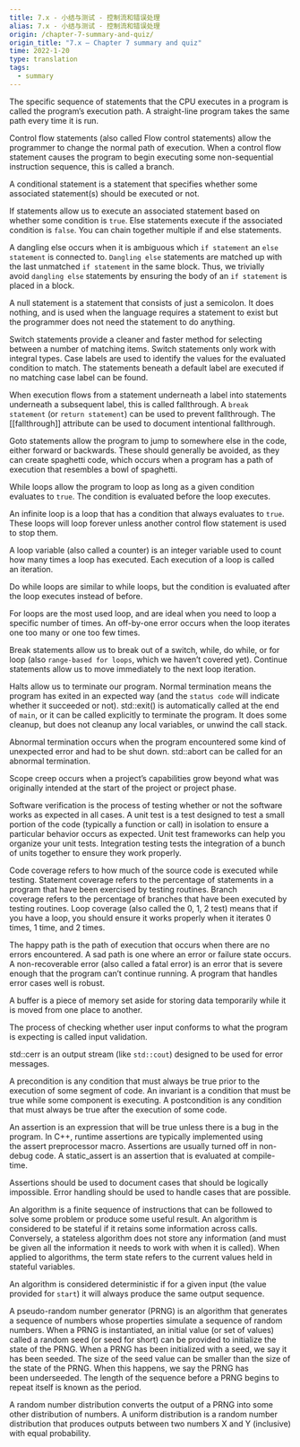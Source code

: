 ```yaml
---
title: 7.x - 小结与测试 - 控制流和错误处理
alias: 7.x - 小结与测试 - 控制流和错误处理
origin: /chapter-7-summary-and-quiz/
origin_title: "7.x — Chapter 7 summary and quiz"
time: 2022-1-20
type: translation
tags:
  - summary
---
```


The specific sequence of statements that the CPU executes in a program is called the program’s execution path. A straight-line program takes the same path every time it is run.

Control flow statements (also called Flow control statements) allow the programmer to change the normal path of execution. When a control flow statement causes the program to begin executing some non-sequential instruction sequence, this is called a branch.

A conditional statement is a statement that specifies whether some associated statement(s) should be executed or not.

If statements allow us to execute an associated statement based on whether some condition is `true`. Else statements execute if the associated condition is `false`. You can chain together multiple if and else statements.

A dangling else occurs when it is ambiguous which `if statement` an `else statement` is connected to. `Dangling else` statements are matched up with the last unmatched `if statement` in the same block. Thus, we trivially avoid `dangling else` statements by ensuring the body of an `if statement` is placed in a block.

A null statement is a statement that consists of just a semicolon. It does nothing, and is used when the language requires a statement to exist but the programmer does not need the statement to do anything.

Switch statements provide a cleaner and faster method for selecting between a number of matching items. Switch statements only work with integral types. Case labels are used to identify the values for the evaluated condition to match. The statements beneath a default label are executed if no matching case label can be found.

When execution flows from a statement underneath a label into statements underneath a subsequent label, this is called fallthrough. A `break statement` (or `return statement`) can be used to prevent fallthrough. The [[fallthrough]] attribute can be used to document intentional fallthrough.

Goto statements allow the program to jump to somewhere else in the code, either forward or backwards. These should generally be avoided, as they can create spaghetti code, which occurs when a program has a path of execution that resembles a bowl of spaghetti.

While loops allow the program to loop as long as a given condition evaluates to `true`. The condition is evaluated before the loop executes.

An infinite loop is a loop that has a condition that always evaluates to `true`. These loops will loop forever unless another control flow statement is used to stop them.

A loop variable (also called a counter) is an integer variable used to count how many times a loop has executed. Each execution of a loop is called an iteration.

Do while loops are similar to while loops, but the condition is evaluated after the loop executes instead of before.

For loops are the most used loop, and are ideal when you need to loop a specific number of times. An off-by-one error occurs when the loop iterates one too many or one too few times.

Break statements allow us to break out of a switch, while, do while, or for loop (also `range-based for loops`, which we haven’t covered yet). Continue statements allow us to move immediately to the next loop iteration.

Halts allow us to terminate our program. Normal termination means the program has exited in an expected way (and the `status code` will indicate whether it succeeded or not). std::exit() is automatically called at the end of `main`, or it can be called explicitly to terminate the program. It does some cleanup, but does not cleanup any local variables, or unwind the call stack.

Abnormal termination occurs when the program encountered some kind of unexpected error and had to be shut down. std::abort can be called for an abnormal termination.

Scope creep occurs when a project’s capabilities grow beyond what was originally intended at the start of the project or project phase.

Software verification is the process of testing whether or not the software works as expected in all cases. A unit test is a test designed to test a small portion of the code (typically a function or call) in isolation to ensure a particular behavior occurs as expected. Unit test frameworks can help you organize your unit tests. Integration testing tests the integration of a bunch of units together to ensure they work properly.

Code coverage refers to how much of the source code is executed while testing. Statement coverage refers to the percentage of statements in a program that have been exercised by testing routines. Branch coverage refers to the percentage of branches that have been executed by testing routines. Loop coverage (also called the 0, 1, 2 test) means that if you have a loop, you should ensure it works properly when it iterates 0 times, 1 time, and 2 times.

The happy path is the path of execution that occurs when there are no errors encountered. A sad path is one where an error or failure state occurs. A non-recoverable error (also called a fatal error) is an error that is severe enough that the program can’t continue running. A program that handles error cases well is robust.

A buffer is a piece of memory set aside for storing data temporarily while it is moved from one place to another.

The process of checking whether user input conforms to what the program is expecting is called input validation.

std::cerr is an output stream (like `std::cout`) designed to be used for error messages.

A precondition is any condition that must always be true prior to the execution of some segment of code. An invariant is a condition that must be true while some component is executing. A postcondition is any condition that must always be true after the execution of some code.

An assertion is an expression that will be true unless there is a bug in the program. In C++, runtime assertions are typically implemented using the assert preprocessor macro. Assertions are usually turned off in non-debug code. A static_assert is an assertion that is evaluated at compile-time.

Assertions should be used to document cases that should be logically impossible. Error handling should be used to handle cases that are possible.

An algorithm is a finite sequence of instructions that can be followed to solve some problem or produce some useful result. An algorithm is considered to be stateful if it retains some information across calls. Conversely, a stateless algorithm does not store any information (and must be given all the information it needs to work with when it is called). When applied to algorithms, the term state refers to the current values held in stateful variables.

An algorithm is considered deterministic if for a given input (the value provided for `start`) it will always produce the same output sequence.

A pseudo-random number generator (PRNG) is an algorithm that generates a sequence of numbers whose properties simulate a sequence of random numbers. When a PRNG is instantiated, an initial value (or set of values) called a random seed (or seed for short) can be provided to initialize the state of the PRNG. When a PRNG has been initialized with a seed, we say it has been seeded. The size of the seed value can be smaller than the size of the state of the PRNG. When this happens, we say the PRNG has been underseeded. The length of the sequence before a PRNG begins to repeat itself is known as the period.

A random number distribution converts the output of a PRNG into some other distribution of numbers. A uniform distribution is a random number distribution that produces outputs between two numbers X and Y (inclusive) with equal probability.
